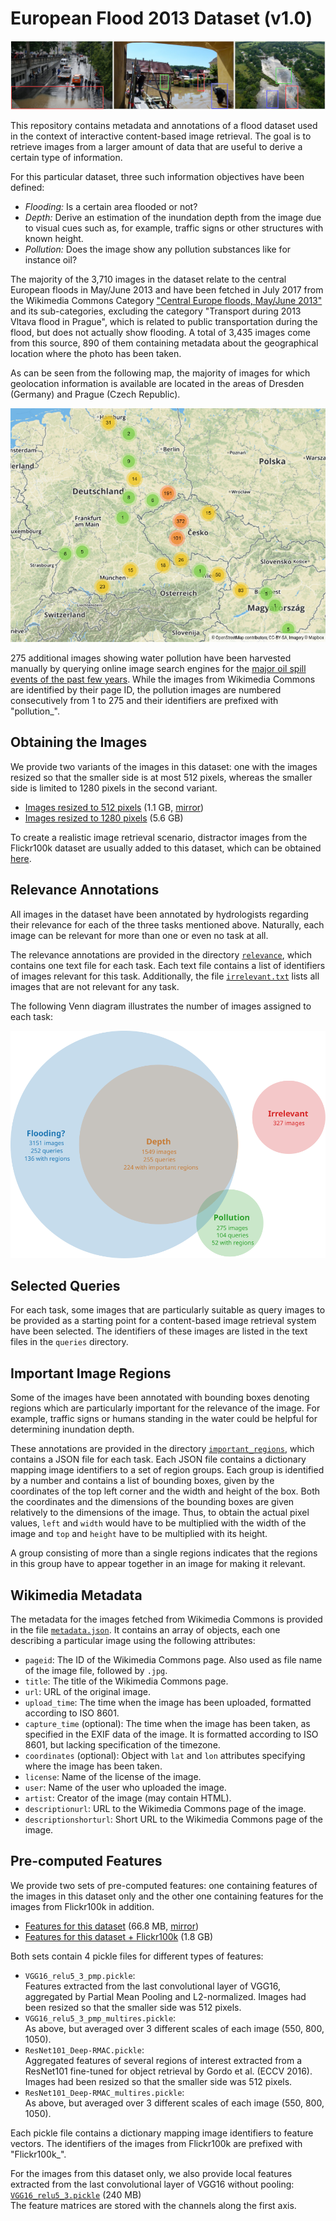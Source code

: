 European Flood 2013 Dataset (v1.0)
==================================

![Examples from the dataset for each of the 3 tasks](examples.jpg)

This repository contains metadata and annotations of a flood dataset used in the context of interactive
content-based image retrieval. The goal is to retrieve images from a larger amount of data that are
useful to derive a certain type of information.

For this particular dataset, three such information objectives have been defined:

- *Flooding:* Is a certain area flooded or not?
- *Depth:* Derive an estimation of the inundation depth from the image due to visual cues such as, for example,
  traffic signs or other structures with known height.
- *Pollution:* Does the image show any pollution substances like for instance oil?

The majority of the 3,710 images in the dataset relate to the central European floods in May/June 2013 and
have been fetched in July 2017 from the Wikimedia Commons Category
["Central Europe floods, May/June 2013"][1] and its sub-categories, excluding the category
"Transport during 2013 Vltava flood in Prague", which is related to public transportation during
the flood, but does not actually show flooding.
A total of 3,435 images come from this source, 890 of them containing metadata about the geographical
location where the photo has been taken.

As can be seen from the following map, the majority of images for which geolocation information is available
are located in the areas of Dresden (Germany) and Prague (Czech Republic).

<p align="center"><img alt="Map" src="map.png"></p>

275 additional images showing water pollution have been harvested manually by querying online image
search engines for the [major oil spill events of the past few years][2].
While the images from Wikimedia Commons are identified by their page ID, the pollution images are
numbered consecutively from 1 to 275 and their identifiers are prefixed with "pollution_".


Obtaining the Images
--------------------

We provide two variants of the images in this dataset:
one with the images resized so that the smaller side is at most 512 pixels, whereas the smaller side is limited to 1280 pixels in the second variant.

- [Images resized to 512 pixels][3] (1.1 GB, [mirror][9])
- [Images resized to 1280 pixels][4] (5.6 GB)

To create a realistic image retrieval scenario, distractor images from the Flickr100k dataset are usually
added to this dataset, which can be obtained [here][5].


Relevance Annotations
---------------------

All images in the dataset have been annotated by hydrologists regarding their relevance for each of the
three tasks mentioned above.
Naturally, each image can be relevant for more than one or even no task at all.

The relevance annotations are provided in the directory [`relevance`](relevance/),
which contains one text file for each task.
Each text file contains a list of identifiers of images relevant for this task.
Additionally, the file [`irrelevant.txt`](relevance/irrelevant.txt) lists all images that are not relevant
for any task.

The following Venn diagram illustrates the number of images assigned to each task:

![Number of images relevant for each task](statistics.svg)


Selected Queries
----------------

For each task, some images that are particularly suitable as query images to be provided as a starting
point for a content-based image retrieval system have been selected.
The identifiers of these images are listed in the text files in the `queries` directory.


Important Image Regions
-----------------------

Some of the images have been annotated with bounding boxes denoting regions which are particularly
important for the relevance of the image.
For example, traffic signs or humans standing in the water could be helpful for determining
inundation depth.

These annotations are provided in the directory [`important_regions`](important_regions/),
which contains a JSON file for each task.
Each JSON file contains a dictionary mapping image identifiers to a set of region groups.
Each group is identified by a number and contains a list of bounding boxes, given by the coordinates
of the top left corner and the width and height of the box.
Both the coordinates and the dimensions of the bounding boxes are given relatively to the dimensions of
the image. Thus, to obtain the actual pixel values, `left` and `width` would have to be multiplied
with the width of the image and `top` and `height` have to be multiplied with its height.

A group consisting of more than a single regions indicates that the regions in this group have to appear together in an image for making it relevant.


Wikimedia Metadata
------------------

The metadata for the images fetched from Wikimedia Commons is provided in the file [`metadata.json`](metadata.json).
It contains an array of objects, each one describing a particular image using the following attributes:

- `pageid`: The ID of the Wikimedia Commons page. Also used as file name of the image file, followed by `.jpg`.
- `title`: The title of the Wikimedia Commons page.
- `url`: URL of the original image.
- `upload_time`: The time when the image has been uploaded, formatted according to ISO 8601.
- `capture_time` (optional): The time when the image has been taken, as specified in the EXIF data of the image.
  It is formatted according to ISO 8601, but lacking specification of the timezone.
- `coordinates` (optional): Object with `lat` and `lon` attributes specifying where the image has been taken.
- `license`: Name of the license of the image.
- `user`: Name of the user who uploaded the image.
- `artist`: Creator of the image (may contain HTML).
- `descriptionurl`: URL to the Wikimedia Commons page of the image.
- `descriptionshorturl`: Short URL to the Wikimedia Commons page of the image.


Pre-computed Features
---------------------

We provide two sets of pre-computed features:
one containing features of the images in this dataset only and the other one containing features for the
images from Flickr100k in addition.

- [Features for this dataset][6] (66.8 MB, [mirror][10])
- [Features for this dataset + Flickr100k][7] (1.8 GB)

Both sets contain 4 pickle files for different types of features:

- `VGG16_relu5_3_pmp.pickle`:  
  Features extracted from the last convolutional layer of VGG16,
  aggregated by Partial Mean Pooling and L2-normalized.
  Images had been resized so that the smaller side was 512 pixels.
- `VGG16_relu5_3_pmp_multires.pickle`:  
  As above, but averaged over 3 different scales of each image (550, 800, 1050).
- `ResNet101_Deep-RMAC.pickle`:  
  Aggregated features of several regions of interest extracted from a ResNet101 fine-tuned for
  object retrieval by Gordo et al. (ECCV 2016).
  Images had been resized so that the smaller side was 512 pixels.
- `ResNet101_Deep-RMAC_multires.pickle`:  
  As above, but averaged over 3 different scales of each image (550, 800, 1050).

Each pickle file contains a dictionary mapping image identifiers to feature vectors.
The identifiers of the images from Flickr100k are prefixed with "Flickr100k_".

For the images from this dataset only, we also provide local features extracted from the last convolutional layer of VGG16 without pooling: [`VGG16_relu5_3.pickle`][8] (240 MB)  
The feature matrices are stored with the channels along the first axis.



[1]: https://commons.wikimedia.org/wiki/Category:Central_Europe_floods,_May/June_2013
[2]: https://en.wikipedia.org/wiki/List_of_oil_spills
[3]: https://archive.org/download/european-flood-2013/european-flood-2013_imgs_small.zip
[4]: https://archive.org/download/european-flood-2013/european-flood-2013_imgs_large.zip
[5]: http://www.robots.ox.ac.uk/~vgg/data/oxbuildings/flickr100k.html
[6]: https://archive.org/download/european-flood-2013/features.zip
[7]: https://archive.org/download/european-flood-2013/features_flickr100k.zip
[8]: https://archive.org/download/european-flood-2013/VGG16_relu5_3.pickle.gz
[9]: https://cloud.uni-jena.de/index.php/s/Tdns4xnw72XoBiN/download?path=%2F&files=european-flood-2013_imgs_small.zip
[10]: https://cloud.uni-jena.de/index.php/s/Tdns4xnw72XoBiN/download?path=%2F&files=features.zip
